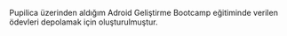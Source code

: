 Pupilica üzerinden aldığım Adroid Geliştirme Bootcamp eğitiminde verilen ödevleri depolamak için oluşturulmuştur.
